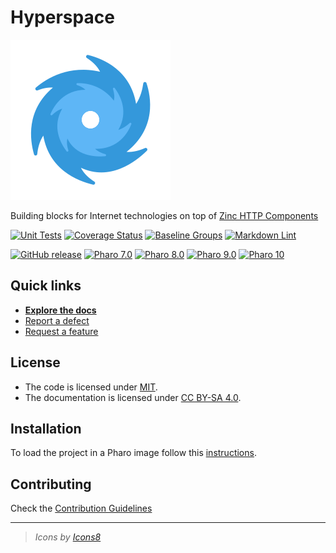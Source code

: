 # Hyperspace

![Logo](assets/logo/logo.svg)

Building blocks for Internet technologies on top of [Zinc HTTP Components](https://github.com/svenvc/zinc)

[![Unit Tests](https://github.com/ba-st/Hyperspace/actions/workflows/unit-tests.yml/badge.svg)](https://github.com/ba-st/Hyperspace/actions/workflows/unit-tests.yml)
[![Coverage Status](https://codecov.io/github/ba-st/Hyperspace/coverage.svg?branch=release-candidate)](https://codecov.io/gh/ba-st/Hyperspace/branch/release-candidate)
[![Baseline Groups](https://github.com/ba-st/Hyperspace/actions/workflows/loading-groups.yml/badge.svg)](https://github.com/ba-st/Hyperspace/actions/workflows/loading-groups.yml)
[![Markdown Lint](https://github.com/ba-st/Hyperspace/actions/workflows/markdown-lint.yml/badge.svg)](https://github.com/ba-st/Hyperspace/actions/workflows/markdown-lint.yml)

[![GitHub release](https://img.shields.io/github/release/ba-st/Hyperspace.svg)](https://github.com/ba-st/Hyperspace/releases/latest)
[![Pharo 7.0](https://img.shields.io/badge/Pharo-7.0-informational)](https://pharo.org)
[![Pharo 8.0](https://img.shields.io/badge/Pharo-8.0-informational)](https://pharo.org)
[![Pharo 9.0](https://img.shields.io/badge/Pharo-9.0-informational)](https://pharo.org)
[![Pharo 10](https://img.shields.io/badge/Pharo-10-informational)](https://pharo.org)

## Quick links

- [**Explore the docs**](docs/README.md)
- [Report a defect](https://github.com/ba-st/Hyperspace/issues/new?labels=Type%3A+Defect)
- [Request a feature](https://github.com/ba-st/Hyperspace/issues/new?labels=Type%3A+Feature)

## License

- The code is licensed under [MIT](LICENSE).
- The documentation is licensed under [CC BY-SA 4.0](http://creativecommons.org/licenses/by-sa/4.0/).

## Installation

To load the project in a Pharo image follow this [instructions](docs/how-to/how-to-load-in-pharo.md).

## Contributing

Check the [Contribution Guidelines](CONTRIBUTING.md)

---

> *Icons by [Icons8](https://icons8.com)*
